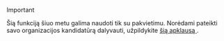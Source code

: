 > [!IMPORTANT]
> Šią funkciją šiuo metu galima naudoti tik su pakvietimu. Norėdami pateikti savo organizacijos kandidatūrą dalyvauti, užpildykite [šią apklausą ](https://aka.ms/ax2012upgrade). 
